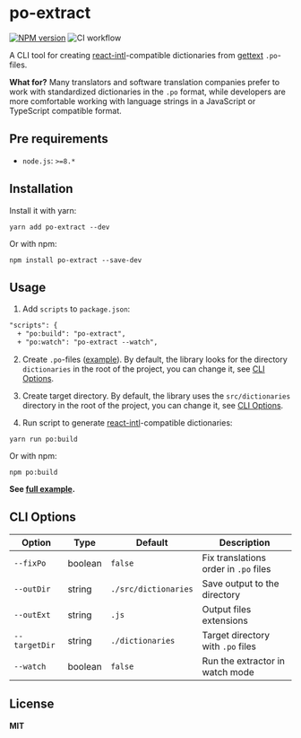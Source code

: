 # po-extract

[![NPM version](https://img.shields.io/npm/v/po-extract.svg?style=flat)](https://www.npmjs.com/package/po-extract)
![CI workflow](https://github.com/neruchev/po-extract/workflows/CI%20workflow/badge.svg)

A CLI tool for creating [react-intl](https://www.npmjs.com/package/react-intl)-compatible dictionaries from [gettext](https://www.gnu.org/software/gettext/) `.po`-files.

**What for?** Many translators and software translation companies prefer to work with standardized dictionaries in the `.po` format, while developers are more comfortable working with language strings in a JavaScript or TypeScript compatible format.

## Pre requirements

- `node.js`: `>=8.*`

## Installation

Install it with yarn:

```shell
yarn add po-extract --dev
```

Or with npm:

```shell
npm install po-extract --save-dev
```

## Usage

1. Add `scripts` to `package.json`:

```diff
"scripts": {
  + "po:build": "po-extract",
  + "po:watch": "po-extract --watch",
```

2. Create `.po`-files ([example](/example/dictionaries)). By default, the library looks for the directory `dictionaries` in the root of the project, you can change it, see [CLI Options](#cli-options).

3. Create target directory. By default, the library uses the `src/dictionaries` directory in the root of the project, you can change it, see [CLI Options](#cli-options).

4. Run script to generate [react-intl](https://www.npmjs.com/package/react-intl)-compatible dictionaries:

```shell
yarn run po:build
```

Or with npm:

```shell
npm po:build
```

**See [full example](./example).**

## CLI Options

| Option        | Type    | Default              | Description                           |
| ------------- | ------- | -------------------- | ------------------------------------- |
| `--fixPo`     | boolean | `false`              | Fix translations order in `.po` files |
| `--outDir`    | string  | `./src/dictionaries` | Save output to the directory          |
| `--outExt`    | string  | `.js`                | Output files extensions               |
| `--targetDir` | string  | `./dictionaries`     | Target directory with `.po` files     |
| `--watch`     | boolean | `false`              | Run the extractor in watch mode       |

## License

**MIT**
